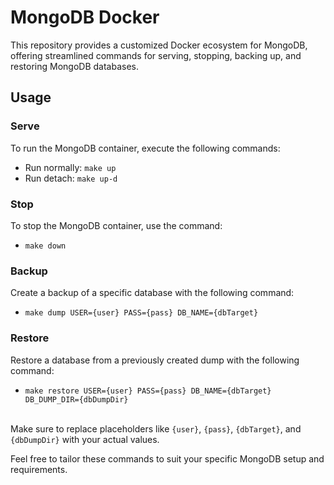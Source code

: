 # MongoDB Docker
This repository provides a customized Docker ecosystem for MongoDB, offering streamlined commands for serving, stopping, backing up, and restoring MongoDB databases.  

## Usage
### Serve
To run the MongoDB container, execute the following commands:
- Run normally: `make up`
- Run detach: `make up-d` 

### Stop
To stop the MongoDB container, use the command:
- `make down`

### Backup
Create a backup of a specific database with the following command:
- `make dump USER={user} PASS={pass} DB_NAME={dbTarget}`

### Restore
Restore a database from a previously created dump with the following command:
- `make restore USER={user} PASS={pass} DB_NAME={dbTarget} DB_DUMP_DIR={dbDumpDir}` <br><br>

Make sure to replace placeholders like `{user}`, `{pass}`, `{dbTarget}`, and `{dbDumpDir}` with your actual values.

Feel free to tailor these commands to suit your specific MongoDB setup and requirements.
